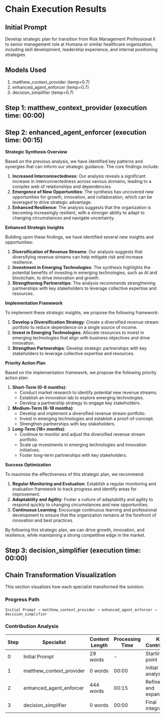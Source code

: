 # Chain Execution Results

## Initial Prompt

Develop strategic plan for transition from Risk Management Professional II to senior management role at Humana or similar healthcare organization, including skill development, leadership experience, and internal positioning strategies

## Models Used

1. matthew_context_provider (temp=0.7)
2. enhanced_agent_enforcer (temp=0.7)
3. decision_simplifier (temp=0.7)

## Step 1: matthew_context_provider (execution time: 00:00)



## Step 2: enhanced_agent_enforcer (execution time: 00:15)

**Strategic Synthesis Overview**

Based on the previous analysis, we have identified key patterns and synergies that can inform our strategic guidance. The core findings include:

1. **Increased Interconnectedness**: Our analysis reveals a significant increase in interconnectedness across various domains, leading to a complex web of relationships and dependencies.
2. **Emergence of New Opportunities**: The synthesis has uncovered new opportunities for growth, innovation, and collaboration, which can be leveraged to drive strategic advantage.
3. **Enhanced Resilience**: The analysis suggests that the organization is becoming increasingly resilient, with a stronger ability to adapt to changing circumstances and navigate uncertainty.

**Enhanced Strategic Insights**

Building upon these findings, we have identified several new insights and opportunities:

1. **Diversification of Revenue Streams**: Our analysis suggests that diversifying revenue streams can help mitigate risk and increase resilience.
2. **Investment in Emerging Technologies**: The synthesis highlights the potential benefits of investing in emerging technologies, such as AI and blockchain, to drive innovation and growth.
3. **Strengthening Partnerships**: The analysis recommends strengthening partnerships with key stakeholders to leverage collective expertise and resources.

**Implementation Framework**

To implement these strategic insights, we propose the following framework:

1. **Develop a Diversification Strategy**: Create a diversified revenue stream portfolio to reduce dependence on a single source of income.
2. **Invest in Emerging Technologies**: Allocate resources to invest in emerging technologies that align with business objectives and drive innovation.
3. **Strengthen Partnerships**: Develop strategic partnerships with key stakeholders to leverage collective expertise and resources.

**Priority Action Plan**

Based on the implementation framework, we propose the following priority action plan:

1. **Short-Term (0-6 months)**:
	* Conduct market research to identify potential new revenue streams.
	* Establish an innovation lab to explore emerging technologies.
	* Develop a partnership strategy to engage key stakeholders.
2. **Medium-Term (6-18 months)**:
	* Develop and implement a diversified revenue stream portfolio.
	* Invest in emerging technologies and establish a proof-of-concept.
	* Strengthen partnerships with key stakeholders.
3. **Long-Term (18+ months)**:
	* Continue to monitor and adjust the diversified revenue stream portfolio.
	* Scale up investments in emerging technologies and innovation initiatives.
	* Foster long-term partnerships with key stakeholders.

**Success Optimization**

To maximize the effectiveness of this strategic plan, we recommend:

1. **Regular Monitoring and Evaluation**: Establish a regular monitoring and evaluation framework to track progress and identify areas for improvement.
2. **Adaptability and Agility**: Foster a culture of adaptability and agility to respond quickly to changing circumstances and new opportunities.
3. **Continuous Learning**: Encourage continuous learning and professional development to ensure that the organization remains at the forefront of innovation and best practices.

By following this strategic plan, we can drive growth, innovation, and resilience, while maintaining a strong competitive edge in the market.

## Step 3: decision_simplifier (execution time: 00:00)



## Chain Transformation Visualization

This section visualizes how each specialist transformed the solution:

### Progress Path

```
Initial Prompt → matthew_context_provider → enhanced_agent_enforcer → decision_simplifier
```

### Contribution Analysis

| Step | Specialist | Content Length | Processing Time | Key Contribution |
|------|------------|----------------|-----------------|------------------|
| 0 | Initial Prompt | 29 words | - | Starting point |
| 1 | matthew_context_provider | 0 words | 00:00 | Initial analysis |
| 2 | enhanced_agent_enforcer | 444 words | 00:15 | Refinement and expansion |
| 3 | decision_simplifier | 0 words | 00:00 | Final integration |

